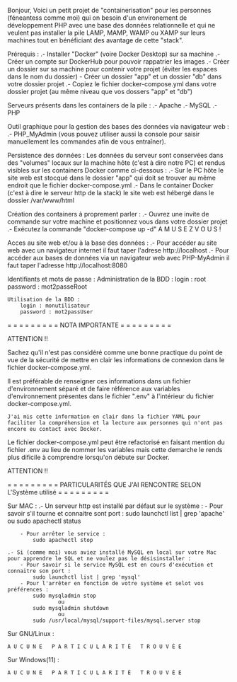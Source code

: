 Bonjour,
Voici un petit projet de "containerisation" pour les personnes (féneantess comme moi) qui on besoin d'un environement de développement PHP avec une base des données relationnelle et qui ne veulent pas installer la pile LAMP, MAMP, WAMP ou XAMP sur leurs machines tout en bénéficiant des avantage de cette "stack".

Prérequis :
    .- Installer "Docker" (voire Docker Desktop) sur sa machine
    .- Créer un compte sur DockerHub pour pouvoir rappatrier les images
    .- Créer un dossier sur sa machine pour contenir votre projet (éviter les espaces dans le nom du dossier)
        - Créer un dossier "app" et un dossier "db" dans votre dossier projet
    .- Copiez le fichier docker-compose.yml dans votre dossier projet (au même niveau que vos dossers "app" et "db")
 
Serveurs présents dans les containers de la pile :
    .- Apache
    .- MySQL
    .- PHP

Outil graphique pour la gestion des bases des données via navigateur web :
    .- PHP_MyAdmin (vous pouvez utiliser aussi la console pour saisir manuellement les commandes afin de vous entraîner).

Persistence des données :
    Les données du serveur sont conservées dans des "volumes" locaux sur la machine hôte (c'est à dire notre PC) et rendus visibles sur les containers Docker comme ci-dessous :
        .- Sur le PC hôte le site web est stocqué dans le dossier "app" qui doit se trouver au même endroit que le fichier docker-compose.yml
        .- Dans le container Docker (c'est à dire le serveur http de la stack) le site web est hébergé dans le dossier /var/www/html

Création des containers à proprement parler :
    .- Ouvrez une invite de commande sur votre machine et positionnez vous dans votre dossier projet
    .- Exécutez la commande "docker-compose up -d"
    A M U S E Z      V O U S !

Acces au site web et/ou à la base des données :
    .- Pour accéder au site web avec un navigateur internet il faut taper l'adrese http://localhost
    .- Pour accéder aux bases de données via un navigateur web avec PHP-MyAdmin il faut taper l'adresse http://localhost:8080

Identifiants et mots de passe :
    Administration de la BDD :
        login : root
        password : mot2passeRoot

    Utilisation de la BDD :
        login : monutilisateur
        password : mot2passUser

= = = = = = = = = NOTA IMPORTANTE = = = = = = = = = 

ATTENTION !! 

Sachez qu'il n'est pas considéré comme une bonne practique du point de vue de la sécurité de mettre en clair les informations de connexion dans le fichier docker-compose.yml.

Il est préférable de renseigner ces informations dans un fichier d'environnement séparé et de faire référence aux variables d'environnement présentes dans le fichier ".env" à l'intérieur du fichier docker-compose.yml.

    J'ai mis cette information en clair dans la fichier YAML pour faciliter la compréhension et la lecture aux personnes qui n'ont pas encore eu contact avec Docker.

Le fichier docker-compose.yml peut être refactorisé en faisant mention du fichier .env au lieu de nommer les variables mais cette demarche le rends plus dificile à comprendre lorsqu'on débute sur Docker. 

ATTENTION !! 


= = = = = = = = = PARTICULARITÉS QUE J'AI RENCONTRE SELON L'Système utilisé = = = = = = = = = 

Sur MAC :
    .- Un serveur http est installé par défaut sur le système :
        - Pour savoir s'il tourne et connaitre sont port :
            sudo launchctl list | grep 'apache'
                    ou
            sudo apachectl status  
            
        - Pour arrêter le service :
            sudo apachectl stop   

    .- Si (comme moi) vous aviez installé MySQL en local sur votre Mac pour apprendre le SQL et ne voulez pas le désisinstaller :
        - Pour savoir si le service MySQL est en cours d'exécution et connaitre son port :
            sudo launchctl list | grep 'mysql'
        - Pour l'arrêter en fonction de votre système et selot vos préférences :
            sudo mysqladmin stop
                    ou
            sudo mysqladmin shutdown
                    ou
            sudo /usr/local/mysql/support-files/mysql.server stop

Sur GNU/Linux :

    A U C U N E   P A R T I C U L A R I T É   T R O U V É E

Sur Windows(11) :
    
    A U C U N E   P A R T I C U L A R I T É   T R O U V É E

